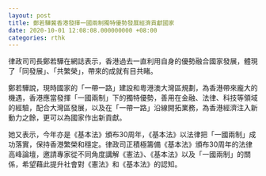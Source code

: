 ```yaml
---
layout: post
title: 鄭若驊冀香港發揮一國兩制獨特優勢發展經濟貢獻國家
date: 2020-10-01 12:08:08.000000000 +08:00
categories: rthk
---
```


律政司司長鄭若驊在網誌表示，香港過去一直利用自身的優勢融合國家發展，體現了「同發展」、「共繁榮」，帶來的成就有目共睹。

鄭若驊說，現時國家的「一帶一路」建設和粵港澳大灣區規劃，為香港帶來龐大的機遇，香港應當發揮「一國兩制」下的獨特優勢，善用在金融、法律、科技等領域的經驗，配合大灣區發展，以及在「一帶一路」沿線開拓業務，為香港經濟注入新動力之餘，更可以為國家作出新貢獻。

她又表示，今年亦是《基本法》頒布30周年，《基本法》以法律把「一國兩制」成功落實，保持香港繁榮和穩定。律政司正積極籌備《基本法》頒布30周年的法律高峰論壇，邀請專家從不同角度講解《憲法》、《基本法》以及「一國兩制」的關係，希望藉此提升社會對《憲法》和《基本法》的認知。
